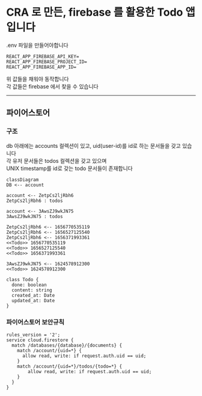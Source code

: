 # CRA 로 만든, firebase 를 활용한 Todo 앱입니다

.env 파일을 만들어야합니다

```
REACT_APP_FIREBASE_API_KEY=
REACT_APP_FIREBASE_PROJECT_ID=
REACT_APP_FIREBASE_APP_ID=
```

위 값들을 채워야 동작합니다 <br/>
각 값들은 firebase 에서 찾을 수 있습니다

---

## 파이어스토어

### 구조

db 아래에는 accounts 컬렉션이 있고, uid(user-id)를 id로 하는 문서들을 갖고 있습니다 <br>
각 유저 문서들은 todos 컬렉션을 갖고 있으며 <br>
UNIX timestamp를 id로 갖는 todo 문서들이 존재합니다

```mermaid
classDiagram
DB <-- account

account <-- ZetpCs2ljRbh6
ZetpCs2ljRbh6 : todos

account <-- 3AwsZJ9wkJN75
3AwsZJ9wkJN75 : todos

ZetpCs2ljRbh6 <-- 1656770535119
ZetpCs2ljRbh6 <-- 1656527125540
ZetpCs2ljRbh6 <-- 1656371993361
<<Todo>> 1656770535119
<<Todo>> 1656527125540
<<Todo>> 1656371993361

3AwsZJ9wkJN75 <-- 1624578912300
<<Todo>> 1624578912300

class Todo {
  done: boolean
  content: string
  created_at: Date
  updated_at: Date
}
```

### 파이어스토어 보안규칙

```
rules_version = '2';
service cloud.firestore {
  match /databases/{database}/{documents} {
    match /account/{uid=*} {
      allow read, write: if request.auth.uid == uid;
    }
    match /account/{uid=*}/todos/{todo=*} {
    	allow read, write: if request.auth.uid == uid;
    }
  }
}
```
